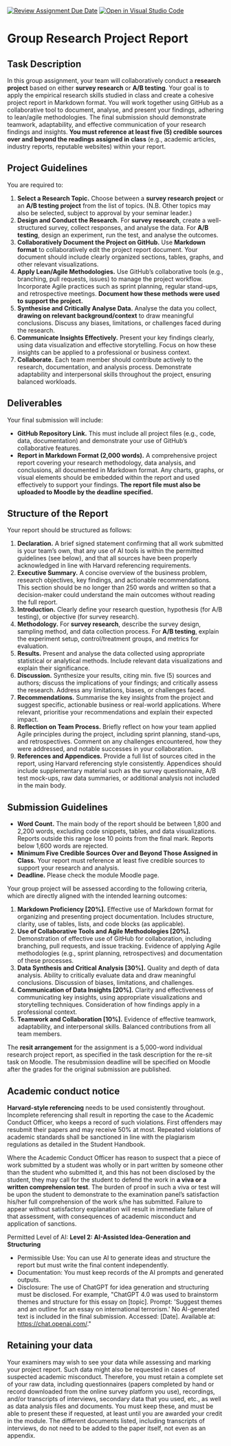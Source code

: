[![Review Assignment Due Date](https://classroom.github.com/assets/deadline-readme-button-22041afd0340ce965d47ae6ef1cefeee28c7c493a6346c4f15d667ab976d596c.svg)](https://classroom.github.com/a/DRdc_Fxa)
[![Open in Visual Studio Code](https://classroom.github.com/assets/open-in-vscode-2e0aaae1b6195c2367325f4f02e2d04e9abb55f0b24a779b69b11b9e10269abc.svg)](https://classroom.github.com/online_ide?assignment_repo_id=21096616&assignment_repo_type=AssignmentRepo)
# Group Research Project Report
## Task Description

In this group assignment, your team will collaboratively conduct a **research project** based on either **survey research** or **A/B testing**. Your goal is to apply the empirical research skills studied in class and create a cohesive project report in Markdown format. You will work together using GitHub as a collaborative tool to document, analyse, and present your findings, adhering to lean/agile methodologies. The final submission should demonstrate teamwork, adaptability, and effective communication of your research findings and insights. **You must reference at least five (5) credible sources over and beyond the readings assigned in class** (e.g., academic articles, industry reports, reputable websites) within your report.

## Project Guidelines

You are required to:

1. **Select a Research Topic.** Choose between a **survey research project** or an **A/B testing project** from the list of topics. (N.B. Other topics may also be selected, subject to approval by your seminar leader.)
2. **Design and Conduct the Research.** For **survey research**, create a well-structured survey, collect responses, and analyse the data. For **A/B testing**, design an experiment, run the test, and analyse the outcomes.
3. **Collaboratively Document the Project on GitHub.** Use **Markdown format** to collaboratively edit the project report document. Your document should include clearly organized sections, tables, graphs, and other relevant visualizations.
4. **Apply Lean/Agile Methodologies.** Use GitHub’s collaborative tools (e.g., branching, pull requests, issues) to manage the project workflow. Incorporate Agile practices such as sprint planning, regular stand-ups, and retrospective meetings. **Document how these methods were used to support the project.**
5. **Synthesise and Critically Analyse Data.** Analyse the data you collect, **drawing on relevant background/context** to draw meaningful conclusions. Discuss any biases, limitations, or challenges faced during the research.
6. **Communicate Insights Effectively.** Present your key findings clearly, using data visualization and effective storytelling. Focus on how these insights can be applied to a professional or business context.
7. **Collaborate.** Each team member should contribute actively to the research, documentation, and analysis process. Demonstrate adaptability and interpersonal skills throughout the project, ensuring balanced workloads.

## Deliverables

Your final submission will include:

- **GitHub Repository Link.** This must include all project files (e.g., code, data, documentation) and demonstrate your use of GitHub’s collaborative features.
- **Report in Markdown Format (2,000 words).** A comprehensive project report covering your research methodology, data analysis, and conclusions, all documented in Markdown format. Any charts, graphs, or visual elements should be embedded within the report and used effectively to support your findings. **The report file must also be uploaded to Moodle by the deadline specified.**

## Structure of the Report

Your report should be structured as follows:

1. **Declaration.** A brief signed statement confirming that all work submitted is your team’s own, that any use of AI tools is within the permitted guidelines (see below), and that all sources have been properly acknowledged in line with Harvard referencing requirements.
2. **Executive Summary.** A concise overview of the business problem, research objectives, key findings, and actionable recommendations. This section should be no longer than 250 words and written so that a decision-maker could understand the main outcomes without reading the full report.
3. **Introduction.** Clearly define your research question, hypothesis (for A/B testing), or objective (for survey research).
4. **Methodology.** For **survey research**, describe the survey design, sampling method, and data collection process. For **A/B testing**, explain the experiment setup, control/treatment groups, and metrics for evaluation.
5. **Results.** Present and analyse the data collected using appropriate statistical or analytical methods. Include relevant data visualizations and explain their significance.
6. **Discussion.** Synthesize your results, citing min. five (5) sources and authors; discuss the implications of your findings; and critically assess the research. Address any limitations, biases, or challenges faced.
7. **Recommendations.** Summarise the key insights from the project and suggest specific, actionable business or real-world applications. Where relevant, prioritise your recommendations and explain their expected impact.
8. **Reflection on Team Process.** Briefly reflect on how your team applied Agile principles during the project, including sprint planning, stand-ups, and retrospectives. Comment on any challenges encountered, how they were addressed, and notable successes in your collaboration.
9. **References and Appendices.** Provide a full list of sources cited in the report, using Harvard referencing style consistently. Appendices should include supplementary material such as the survey questionnaire, A/B test mock-ups, raw data summaries, or additional analysis not included in the main body.

## Submission Guidelines

- **Word Count.** The main body of the report should be between 1,800 and 2,200 words, excluding code snippets, tables, and data visualizations. Reports outside this range lose 10 points from the final mark. Reports below 1,600 words are rejected.
- **Minimum Five Credible Sources Over and Beyond Those Assigned in Class.** Your report must reference at least five credible sources to support your research and analysis.
- **Deadline.** Please check the module Moodle page.

Your group project will be assessed according to the following criteria, which are directly aligned with the intended learning outcomes:

1. **Markdown Proficiency [20%].** Effective use of Markdown format for organizing and presenting project documentation. Includes structure, clarity, use of tables, lists, and code blocks (as applicable).
2. **Use of Collaborative Tools and Agile Methodologies [20%].** Demonstration of effective use of GitHub for collaboration, including branching, pull requests, and issue tracking. Evidence of applying Agile methodologies (e.g., sprint planning, retrospectives) and documentation of these processes.
3. **Data Synthesis and Critical Analysis [30%].** Quality and depth of data analysis. Ability to critically evaluate data and draw meaningful conclusions. Discussion of biases, limitations, and challenges.
4. **Communication of Data Insights [20%].** Clarity and effectiveness of communicating key insights, using appropriate visualizations and storytelling techniques. Consideration of how findings apply in a professional context.
5. **Teamwork and Collaboration [10%].** Evidence of effective teamwork, adaptability, and interpersonal skills. Balanced contributions from all team members.

The **resit arrangement** for the assignment is a 5,000-word individual research project report, as specified in the task description for the re-sit task on Moodle. The resubmission deadline will be specified on Moodle after the grades for the original submission are published.

## Academic conduct notice

**Harvard-style referencing** needs to be used consistently throughout. Incomplete referencing shall result in reporting the case to the Academic Conduct Officer, who keeps a record of such violations. First offenders may resubmit their papers and may receive 50% at most. Repeated violations of academic standards shall be sanctioned in line with the plagiarism regulations as detailed in the Student Handbook.

Where the Academic Conduct Officer has reason to suspect that a piece of work submitted by a student was wholly or in part written by someone other than the student who submitted it, and this has not been disclosed by the student, they may call for the student to defend the work in **a viva or a written comprehension test**. The burden of proof in such a viva or test will be upon the student to demonstrate to the examination panel’s satisfaction his/her full comprehension of the work s/he has submitted. Failure to appear without satisfactory explanation will result in immediate failure of that assessment, with consequences of academic misconduct and application of sanctions.

Permitted Level of AI: **Level 2: AI-Assisted Idea-Generation and Structuring**

- Permissible Use: You can use AI to generate ideas and structure the report but must write the final content independently.
- Documentation: You must keep records of the AI prompts and generated outputs.
- Disclosure: The use of ChatGPT for idea generation and structuring must be disclosed. For example, "ChatGPT 4.0 was used to brainstorm themes and structure for this essay on [topic]. Prompt: 'Suggest themes and an outline for an essay on international terrorism.' No AI-generated text is included in the final submission. Accessed: [Date]. Available at: https://chat.openai.com/."

## Retaining your data

Your examiners may wish to see your data while assessing and marking your project report. Such data might also be requested in cases of suspected academic misconduct. Therefore, you must retain a complete set of your raw data, including questionnaires (papers completed by hand or record downloaded from the online survey platform you use), recordings, and/or transcripts of interviews, secondary data that you used, etc., as well as data analysis files and documents. You must keep these, and must be able to present these if requested, at least until you are awarded your credit in the module. The different documents listed, including transcripts of interviews, do not need to be added to the paper itself, not even as an appendix.
